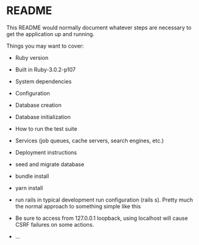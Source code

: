 # README

This README would normally document whatever steps are necessary to get the
application up and running.

Things you may want to cover:

* Ruby version
* Built in Ruby-3.0.2-p107

* System dependencies

* Configuration

* Database creation

* Database initialization

* How to run the test suite

* Services (job queues, cache servers, search engines, etc.)

* Deployment instructions
*   seed and migrate database
*   bundle install
*   yarn install
*   run rails in typical development run configuration (rails s). Pretty much the normal approach to something simple like this
*   Be sure to access from 127.0.0.1 loopback, using localhost will cause CSRF failures on some actions.

* ...
